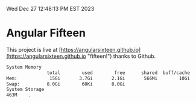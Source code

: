 Wed Dec 27 12:48:13 PM EST 2023

# Angular Fifteen


This project is live at [https://angularsixteen.github.io](https://angularsixteen.github.io "fifteen!") thanks to Github.

```bash
System Memory
               total        used        free      shared  buff/cache   available
Mem:            15Gi       3.7Gi       2.1Gi       566Mi        10Gi        11Gi
Swap:          8.0Gi        60Ki       8.0Gi
System Storage
463M	.
```
